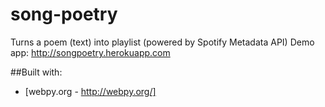 song-poetry
===========

Turns a poem (text) into playlist (powered by Spotify Metadata API)
Demo app: http://songpoetry.herokuapp.com

##Built with:
- [webpy.org - http://webpy.org/]

